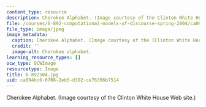 ```yaml
---
content_type: resource
description: Cherokee Alphabet. (Image courtesy of the Clinton White House Web site.)
file: /courses/6-892-computational-models-of-discourse-spring-2004/ca094bc607062eb5d302ce76306b7514_6-892s04.jpg
file_type: image/jpeg
image_metadata:
  caption: Cherokee Alphabet. (Image courtesy of the [Clinton White House Web site](http://clinton4.nara.gov/).)
  credit: ''
  image-alt: Cherokee alphabet.
learning_resource_types: []
ocw_type: OCWImage
resourcetype: Image
title: 6-892s04.jpg
uid: ca094bc6-0706-2eb5-d302-ce76306b7514
---
```

Cherokee Alphabet. (Image courtesy of the Clinton White House Web site.)

